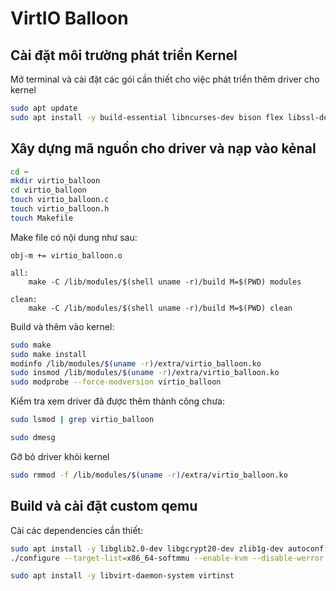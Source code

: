 # VirtIO Balloon

## Cài đặt môi trường phát triển Kernel

Mở terminal và cài đặt các gói cần thiết cho việc phát triển thêm driver cho kernel

```bash
sudo apt update
sudo apt install -y build-essential libncurses-dev bison flex libssl-dev libelf-dev
```

## Xây dựng mã nguồn cho driver và nạp vào kẻnal

```bash
cd ~
mkdir virtio_balloon
cd virtio_balloon
touch virtio_balloon.c
touch virtio_balloon.h
touch Makefile
```

Make file có nội dung như sau:

```make
obj-m += virtio_balloon.o

all:
    make -C /lib/modules/$(shell uname -r)/build M=$(PWD) modules

clean:
    make -C /lib/modules/$(shell uname -r)/build M=$(PWD) clean
```

Build và thêm vào kernel:

```bash
sudo make
sudo make install
modinfo /lib/modules/$(uname -r)/extra/virtio_balloon.ko
sudo insmod /lib/modules/$(uname -r)/extra/virtio_balloon.ko
sudo modprobe --force-modversion virtio_balloon
```

Kiểm tra xem driver đã được thêm thành công chưa:

```bash
sudo lsmod | grep virtio_balloon
```

```bash
sudo dmesg
```

Gỡ bỏ driver khỏi kernel

```bash
sudo rmmod -f /lib/modules/$(uname -r)/extra/virtio_balloon.ko
```

## Build và cài đặt custom qemu

Cài các dependencies cần thiết:

```bash
sudo apt install -y libglib2.0-dev libgcrypt20-dev zlib1g-dev autoconf make automake libtool bison flex libpixman-1-dev device-tree-compiler seabios ninja-build
./configure --target-list=x86_64-softmmu --enable-kvm --disable-werror --prefix=/usr

sudo apt install -y libvirt-daemon-system virtinst
```